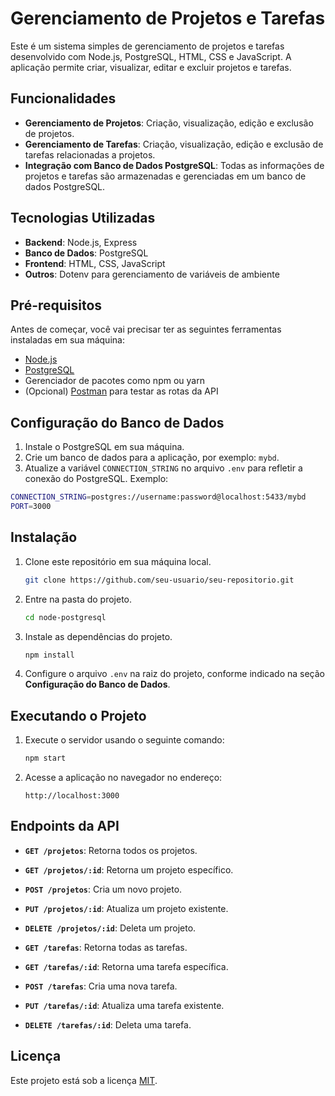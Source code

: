 
# Gerenciamento de Projetos e Tarefas

Este é um sistema simples de gerenciamento de projetos e tarefas desenvolvido com Node.js, PostgreSQL, HTML, CSS e JavaScript. A aplicação permite criar, visualizar, editar e excluir projetos e tarefas.

## Funcionalidades

- **Gerenciamento de Projetos**: Criação, visualização, edição e exclusão de projetos.
- **Gerenciamento de Tarefas**: Criação, visualização, edição e exclusão de tarefas relacionadas a projetos.
- **Integração com Banco de Dados PostgreSQL**: Todas as informações de projetos e tarefas são armazenadas e gerenciadas em um banco de dados PostgreSQL.

## Tecnologias Utilizadas

- **Backend**: Node.js, Express
- **Banco de Dados**: PostgreSQL
- **Frontend**: HTML, CSS, JavaScript
- **Outros**: Dotenv para gerenciamento de variáveis de ambiente

## Pré-requisitos

Antes de começar, você vai precisar ter as seguintes ferramentas instaladas em sua máquina:

- [Node.js](https://nodejs.org/)
- [PostgreSQL](https://www.postgresql.org/)
- Gerenciador de pacotes como npm ou yarn
- (Opcional) [Postman](https://www.postman.com/) para testar as rotas da API

## Configuração do Banco de Dados

1. Instale o PostgreSQL em sua máquina.
2. Crie um banco de dados para a aplicação, por exemplo: `mybd`.
3. Atualize a variável `CONNECTION_STRING` no arquivo `.env` para refletir a conexão do PostgreSQL. Exemplo:

```bash
CONNECTION_STRING=postgres://username:password@localhost:5433/mybd
PORT=3000
```

## Instalação

1. Clone este repositório em sua máquina local.
   ```bash
   git clone https://github.com/seu-usuario/seu-repositorio.git
   ```

2. Entre na pasta do projeto.
   ```bash
   cd node-postgresql
   ```

3. Instale as dependências do projeto.
   ```bash
   npm install
   ```

4. Configure o arquivo `.env` na raiz do projeto, conforme indicado na seção **Configuração do Banco de Dados**.

## Executando o Projeto

1. Execute o servidor usando o seguinte comando:
   ```bash
   npm start
   ```

2. Acesse a aplicação no navegador no endereço:
   ```
   http://localhost:3000
   ```
   
## Endpoints da API

- **`GET /projetos`**: Retorna todos os projetos.
- **`GET /projetos/:id`**: Retorna um projeto específico.
- **`POST /projetos`**: Cria um novo projeto.
- **`PUT /projetos/:id`**: Atualiza um projeto existente.
- **`DELETE /projetos/:id`**: Deleta um projeto.

- **`GET /tarefas`**: Retorna todas as tarefas.
- **`GET /tarefas/:id`**: Retorna uma tarefa específica.
- **`POST /tarefas`**: Cria uma nova tarefa.
- **`PUT /tarefas/:id`**: Atualiza uma tarefa existente.
- **`DELETE /tarefas/:id`**: Deleta uma tarefa.

## Licença

Este projeto está sob a licença [MIT](https://opensource.org/licenses/MIT).
